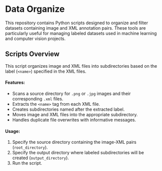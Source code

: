 # Data Organize

This repository contains Python scripts designed to organize and filter datasets containing image and XML annotation pairs. These tools are particularly useful for managing labeled datasets used in machine learning and computer vision projects.

## Scripts Overview

This script organizes image and XML files into subdirectories based on the label (`<name>`) specified in the XML files.

#### Features:
- Scans a source directory for `.png` or `.jpg` images and their corresponding `.xml` files.
- Extracts the `<name>` tag from each XML file.
- Creates subdirectories named after the extracted label.
- Moves image and XML files into the appropriate subdirectory.
- Handles duplicate file overwrites with informative messages.

#### Usage:
1. Specify the source directory containing the image-XML pairs (`root_directory`).
2. Specify the output directory where labeled subdirectories will be created (`output_directory`).
3. Run the script.
